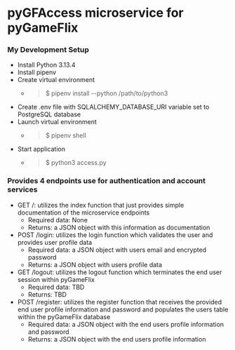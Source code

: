 # pyGFAccess microservice for pyGameFlix

### My Development Setup

- Install Python 3.13.4
- Install pipenv
- Create virtual environment
    - > $ pipenv install --python /path/to/python3
- Create .env file with SQLALCHEMY_DATABASE_URI variable set to PostgreSQL database
- Launch virtual environment
    - > $ pipenv shell
- Start application
    - > $ python3 access.py 

### Provides 4 endpoints use for authentication and account services

- GET /: utilizes the index function that just provides simple documentation of the microservice endpoints
    - Required data: None
    - Returns: a JSON object with this information as documentation
- POST /login: utilizes the login function which validates the user and provides user profile data
    - Required data: a JSON object with users email and encrypted password
    - Returns: a JSON object with users profile data
- GET /logout: utilizes the logout function which terminates the end user session within pyGameFlix
    - Required data: TBD
    - Returns: TBD
- POST /register: utilizes the register function that receives the provided end user profile information and password and populates the users table within the pyGameFlix database
    - Required data: a JSON object with the end users profile information and password
    - Returns: a JSON object with the end users profile information
